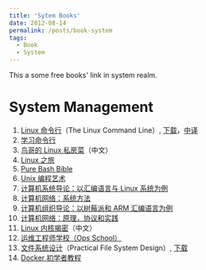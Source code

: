 ```yaml
---
title: 'Sytem Books'
date: 2012-08-14
permalink: /posts/book-system
tags:
  - Book
  - System
---
```


This a some free books' link in system realm.

System Management
======
1. [Linux 命令行](http://linuxcommand.org/tlcl.php)（The Linux Command Line）, [下载](http://sourceforge.net/projects/linuxcommand/files/TLCL/13.07/TLCL-13.07.pdf/download)，[中译](http://billie66.github.io/TLCL/index.html)
2. [学习命令行](https://hellowebbooks.com/learn-command-line/)
3. [鸟哥的 Linux 私房菜](https://linux.vbird.org/linux_basic/centos7/)（中文）
4. [Linux 之旅](https://linuxjourney.com/)
5. [Pure Bash Bible](https://github.com/dylanaraps/pure-bash-bible)
6. [Unix 编程艺术](http://www.catb.org/~esr/writings/taoup/html/)
7. [计算机系统导论：以汇编语言与 Linux 系统为例](http://bob.cs.sonoma.edu/IntroCompOrg-x64/book.html)
8. [计算机网络：系统方法](https://github.com/SystemsApproach/book)
9. [计算机组织导论：以树莓派和 ARM 汇编语言为例](http://bob.cs.sonoma.edu/IntroCompOrg-RPi/frontmatter-1.html)
10. [计算机网络：原理，协议和实践](http://cnp3book.info.ucl.ac.be/#)
11. [Linux 内核揭密](https://xinqiu.gitbooks.io/linux-insides-cn/content/index.html)（中文）
12. [运维工程师学校（Ops School）](http://www.opsschool.org/)
13. [文件系统设计](https://www.amazon.com/exec/obidos/ASIN/1558604979/qid=1012094537/sr=8-1/ref=sr_8_71_1/103-9130044-4352613)（Practical File System Design）, [下载](http://www.nobius.org/~dbg/practical-file-system-design.pdf)
14. [Docker 初学者教程](https://docker-curriculum.com/)